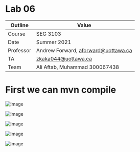 # Lab 06

| Outline | Value |
| --- | --- |
| Course | SEG 3103 |
| Date | Summer 2021 |
| Professor | Andrew Forward, aforward@uottawa.ca |
| TA | zkaka044@uottawa.ca |
| Team | Ali Aftab, Muhammad 300067438 |

# First we can mvn compile

![image](https://user-images.githubusercontent.com/37605427/125003710-cb0d7280-e025-11eb-9eab-e6dd5c59f3e3.png)

![image](https://user-images.githubusercontent.com/37605427/125003516-5e927380-e025-11eb-9290-7afed1707717.png)

![image](https://user-images.githubusercontent.com/37605427/125003525-64885480-e025-11eb-9f40-0e0d7def2c54.png)

![image](https://user-images.githubusercontent.com/37605427/125003582-81248c80-e025-11eb-8606-5d6e711d1a46.png)

![image](https://user-images.githubusercontent.com/37605427/125003617-95688980-e025-11eb-8df2-f5e6b64ff40e.png)
